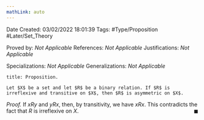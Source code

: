 ```yaml
---
mathLink: auto
---
```


<div class="topSpace"></div>

Date Created: 03/02/2022 18:01:39
Tags: #Type/Proposition #Later/Set_Theory

Proved by: _Not Applicable_
References: _Not Applicable_
Justifications: _Not Applicable_

Specializations: _Not Applicable_
Generalizations: _Not Applicable_

``` ad-Proposition
title: Proposition.

Let $X$ be a set and let $R$ be a binary relation. If $R$ is irreflexive and transitive on $X$, then $R$ is asymmetric on $X$.

```

<i>Proof.</i> If $xRy$ and $yRx$, then, by transitivity, we have $xRx$. This contradicts the fact that $R$ is irreflexive on $X$.<span style="float:right;">$\blacksquare$</span>
